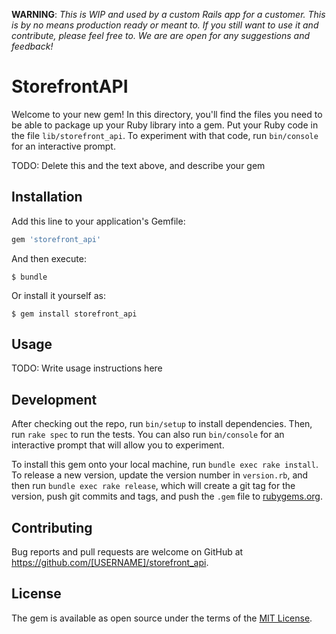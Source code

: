 **WARNING**: *This is WIP and used by a custom Rails app for a customer. This is by no means production ready or meant to. If you still want to use it and contribute, please feel free to. We are are open for any suggestions and feedback!*

# StorefrontAPI

Welcome to your new gem! In this directory, you'll find the files you need to be able to package up your Ruby library into a gem. Put your Ruby code in the file `lib/storefront_api`. To experiment with that code, run `bin/console` for an interactive prompt.

TODO: Delete this and the text above, and describe your gem

## Installation

Add this line to your application's Gemfile:

```ruby
gem 'storefront_api'
```

And then execute:

    $ bundle

Or install it yourself as:

    $ gem install storefront_api

## Usage

TODO: Write usage instructions here

## Development

After checking out the repo, run `bin/setup` to install dependencies. Then, run `rake spec` to run the tests. You can also run `bin/console` for an interactive prompt that will allow you to experiment.

To install this gem onto your local machine, run `bundle exec rake install`. To release a new version, update the version number in `version.rb`, and then run `bundle exec rake release`, which will create a git tag for the version, push git commits and tags, and push the `.gem` file to [rubygems.org](https://rubygems.org).

## Contributing

Bug reports and pull requests are welcome on GitHub at https://github.com/[USERNAME]/storefront_api.

## License

The gem is available as open source under the terms of the [MIT License](https://opensource.org/licenses/MIT).
